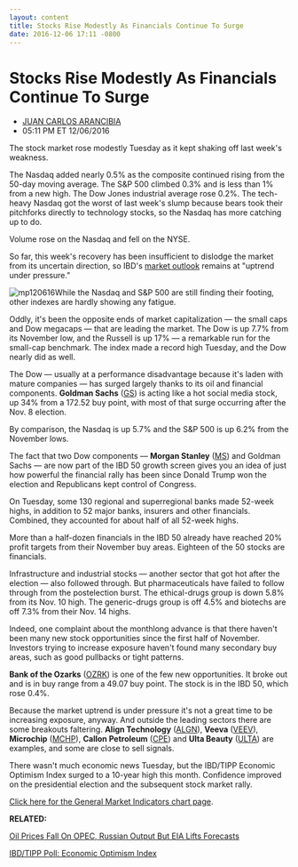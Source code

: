 ```yaml
---
layout: content
title: Stocks Rise Modestly As Financials Continue To Surge
date: 2016-12-06 17:11 -0800
---
```



Stocks Rise Modestly As Financials Continue To Surge
=====================================================




* [JUAN CARLOS ARANCIBIA](https://www.investors.com/author/arancibiaj/ "Posts by JUAN CARLOS ARANCIBIA")
* 05:11 PM ET 12/06/2016




The stock market rose modestly Tuesday as it kept shaking off last week's weakness.


The Nasdaq added nearly 0.5% as the composite continued rising from the 50-day moving average. The S&P 500 climbed 0.3% and is less than 1% from a new high. The Dow Jones industrial average rose 0.2%. The tech-heavy Nasdaq got the worst of last week's slump because bears took their pitchforks directly to technology stocks, so the Nasdaq has more catching up to do.


Volume rose on the Nasdaq and fell on the NYSE.


So far, this week's recovery has been insufficient to dislodge the market from its uncertain direction, so IBD's [market outlook](http://education.investors.com/courselandingpage.aspx?id=735764) remains at "uptrend under pressure."


![mp120616](https://www.investors.com/wp-content/uploads/2016/12/MP120616-178x300.png)While the Nasdaq and S&P 500 are still finding their footing, other indexes are hardly showing any fatigue.


Oddly, it's been the opposite ends of market capitalization — the small caps and Dow megacaps — that are leading the market. The Dow is up 7.7% from its November low, and the Russell is up 17% — a remarkable run for the small-cap benchmark. The index made a record high Tuesday, and the Dow nearly did as well.


The Dow — usually at a performance disadvantage because it's laden with mature companies — has surged largely thanks to its oil and financial components. **Goldman Sachs** ([GS](https://research.investors.com/quote.aspx?symbol=GS)) is acting like a hot social media stock, up 34% from a 172.52 buy point, with most of that surge occurring after the Nov. 8 election.


By comparison, the Nasdaq is up 5.7% and the S&P 500 is up 6.2% from the November lows.


The fact that two Dow components — **Morgan Stanley** ([MS](https://research.investors.com/quote.aspx?symbol=MS)) and Goldman Sachs — are now part of the IBD 50 growth screen gives you an idea of just how powerful the financial rally has been since Donald Trump won the election and Republicans kept control of Congress.


On Tuesday, some 130 regional and superregional banks made 52-week highs, in addition to 52 major banks, insurers and other financials. Combined, they accounted for about half of all 52-week highs.


More than a half-dozen financials in the IBD 50 already have reached 20% profit targets from their November buy areas. Eighteen of the 50 stocks are financials.


Infrastructure and industrial stocks — another sector that got hot after the election — also followed through. But pharmaceuticals have failed to follow through from the postelection burst. The ethical-drugs group is down 5.8% from its Nov. 10 high. The generic-drugs group is off 4.5% and biotechs are off 7.3% from their Nov. 14 highs.


Indeed, one complaint about the monthlong advance is that there haven't been many new stock opportunities since the first half of November. Investors trying to increase exposure haven't found many secondary buy areas, such as good pullbacks or tight patterns.


**Bank of the Ozarks** ([OZRK](https://research.investors.com/quote.aspx?symbol=OZRK)) is one of the few new opportunities. It broke out and is in buy range from a 49.07 buy point. The stock is in the IBD 50, which rose 0.4%.


Because the market uptrend is under pressure it's not a great time to be increasing exposure, anyway. And outside the leading sectors there are some breakouts faltering. **Align Technology** ([ALGN](https://research.investors.com/quote.aspx?symbol=ALGN)), **Veeva** ([VEEV](https://research.investors.com/quote.aspx?symbol=VEEV)), **Microchip** ([MCHP](https://research.investors.com/quote.aspx?symbol=MCHP)), **Callon Petroleum** ([CPE](https://research.investors.com/quote.aspx?symbol=CPE)) and **Ulta Beauty** ([ULTA](https://research.investors.com/quote.aspx?symbol=ULTA)) are examples, and some are close to sell signals.


There wasn't much economic news Tuesday, but the IBD/TIPP Economic Optimism Index surged to a 10-year high this month. Confidence improved on the presidential election and the subsequent stock market rally.


[Click here for the General Market Indicators chart page](https://www.investors.com/wp-content/uploads/2016/12/IBD0612152549GMI.pdf).


**RELATED:**


[Oil Prices Fall On OPEC, Russian Output But EIA Lifts Forecasts](https://www.investors.com/news/production-cut-already-losing-impact-as-opec-russian-output-hits-new-high/)


[IBD/TIPP Poll: Economic Optimism Index](https://www.investors.com/news/economy/ibdtipp-poll-economic-optimism-index/)




